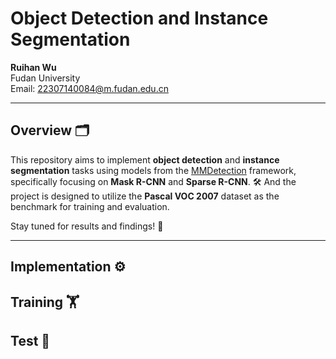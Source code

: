 # Object Detection and Instance Segmentation

**Ruihan Wu**  
Fudan University  
Email: [22307140084@m.fudan.edu.cn](mailto:22307140084@m.fudan.edu.cn)

---


## Overview 🗂

This repository aims to implement **object detection** and **instance segmentation** tasks using models from the [MMDetection](https://github.com/open-mmlab/mmdetection) framework, specifically focusing on **Mask R-CNN** and **Sparse R-CNN**. 🛠 And the project is designed to utilize the **Pascal VOC 2007** dataset as the benchmark for training and evaluation. 




Stay tuned for results and findings! 🚀

---

## Implementation ⚙️

## Training 🏋️

## Test 🧪
